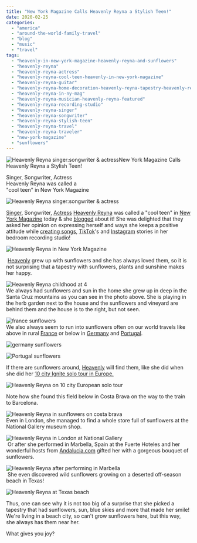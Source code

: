 ```yaml
---
title: "New York Magazine Calls Heavenly Reyna a Stylish Teen!"
date: 2020-02-25
categories: 
  - "america"
  - "around-the-world-family-travel"
  - "blog"
  - "music"
  - "travel"
tags: 
  - "heavenly-in-new-york-magazine-heavenly-reyna-and-sunflowers"
  - "heavenly-reyna"
  - "heavenly-reyna-actress"
  - "heavenly-reyna-cool-teen-heavenly-in-new-york-magazine"
  - "heavenly-reyna-guitar"
  - "heavenly-reyna-home-decoration-heavenly-reyna-tapestry-heavenly-reyna-sunflowers"
  - "heavenly-reyna-in-ny-mag"
  - "heavenly-reyna-musician-heavenly-reyna-featured"
  - "heavenly-reyna-recording-studio"
  - "heavenly-reyna-singer"
  - "heavenly-reyna-songwriter"
  - "heavenly-reyna-stylish-teen"
  - "heavenly-reyna-travel"
  - "heavenly-reyna-traveler"
  - "new-york-magazine"
  - "sunflowers"
---
```


![Heavenly Reyna singer:songwriter & actress ](https://pub-ac94b3f306b24c0dba4238943c97f2e1.r2.dev/6a00e5502a950788330240a50f9c2e200b.jpg)New York Magazine Calls  
Heavenly Reyna a Stylish Teen!  
  
  
Singer, Songwriter, Actress  
Heavenly Reyna was called a  
"cool teen" in New York Magazine  
  
  
  
  

<!--more-->  
![Heavenly Reyna singer:songwriter & actress ](https://pub-ac94b3f306b24c0dba4238943c97f2e1.r2.dev/6a00e5502a950788330240a4eb00b1200d.jpg)  
  
  
[Singer](https://open.spotify.com/playlist/1u29mBIn3LL9Au9xNdww87 "Heavenly Reyna Singer & songwriter "), Songwriter, [Actress](https://www.imdb.com/name/nm7413363/bio "Heavenly Reyna actress ") [Heavenly Reyna](https://www.heavenlyreyna.com "Heavenly Reyna ") was called a "cool teen" in [New York Magazine](https://nymag.com/strategist/article/teen-girl-bedroom-decoration-ideas.html "New York Magazine ") today & she [blogged](https://www.heavenlyreyna.com/blog-1 "Heavenly Reyna Blog ") about it! She was delighted that they asked her opinion on expressing herself and ways she keeps a positive attitude while [creating songs](https://open.spotify.com/playlist/1u29mBIn3LL9Au9xNdww87 "Heavenly Reyna Soundcloud "), [TikTok](https://www.tiktok.com/@heavenly.reyna?langCountry=jv&source=h5_m "Heavenly Reyna TikTok ")'s and [Instagram](https://www.instagram.com/heavenly.reyna/ "Heavenly Reyna Instagram ") stories in her bedroom recording studio!   
  
![Heavenly Reyna in New York Magazine ](https://pub-ac94b3f306b24c0dba4238943c97f2e1.r2.dev/6a00e5502a95078833025d9b356a3b200c.png)  
  
  
 [Heavenly](https://www.youtube.com/channel/UCcMwuQFsEJfOct29ZTa0v8w "Heavenly Reyna Youtube channel ") grew up with sunflowers and she has always loved them, so it is not surprising that a tapestry with sunflowers, plants and sunshine makes her happy.   
  
![Heavenly Reyna childhood at 4](https://pub-ac94b3f306b24c0dba4238943c97f2e1.r2.dev/6a00e5502a95078833025d9b356a4a200c.png)  
We always had sunflowers and sun in the home she grew up in deep in the Santa Cruz mountains as you can see in the photo above. She is playing in the herb garden next to the house and the sunflowers and vineyard are behind them and the house is to the right, but not seen.   
  
![france sunflowers](https://pub-ac94b3f306b24c0dba4238943c97f2e1.r2.dev/6a00e5502a95078833025d9b356aae200c.jpg)  
We also always seem to run into sunflowers often on our world travels like above in rural [France](https://pub-ac94b3f306b24c0dba4238943c97f2e1.r2.dev/2012/09/europe-road-trip-a-drive-through-france-provence-to-dordogne-via-photos-family-travel.html "road trip France ") or below in [Germany](https://pub-ac94b3f306b24c0dba4238943c97f2e1.r2.dev/2009/05/family-travel-photo-germany-romantic-road.html "road trip Germany") and [Portugal](https://pub-ac94b3f306b24c0dba4238943c97f2e1.r2.dev/2010/07/family-travel-portugal-algave-europe-road-trip-sunflowers.html "Road trip Portugal, sunflowers").   
  
![germany sunflowers ](https://pub-ac94b3f306b24c0dba4238943c97f2e1.r2.dev/6a00e5502a950788330240a50f9d0e200b.jpg)  
  

![Portugal sunflowers ](https://pub-ac94b3f306b24c0dba4238943c97f2e1.r2.dev/6a00e5502a950788330240a50f9d1b200b.jpg)

If there are sunflowers around, [Heavenly](https://www.linkedin.com/in/heavenlyreyna/ "Heavenly Reyna ") will find them, like she did when she did her [10 city Ignite solo tour in Europe.](https://pub-ac94b3f306b24c0dba4238943c97f2e1.r2.dev/2017/06/mozartignitetour-in-europe-mozart-dees-keynote-speech.html "Heavenly Reyna 10 city Europe solo tour ")   
  
![Heavenly Reyna on 10 city European solo tour ](https://pub-ac94b3f306b24c0dba4238943c97f2e1.r2.dev/6a00e5502a950788330240a50f9fd5200b.png)

Note how she found this field below in Costa Brava on the way to the train to Barcelona.   
  
![Heavenly Reyna in sunflowers on costa brava ](https://pub-ac94b3f306b24c0dba4238943c97f2e1.r2.dev/6a00e5502a95078833025d9b356d69200c.jpg)  
Even in London, she managed to find a whole store full of sunflowers at the National Gallery museum shop.   
  
![Heavenly Reyna in London at National Gallery](https://pub-ac94b3f306b24c0dba4238943c97f2e1.r2.dev/6a00e5502a950788330240a50f9ffd200b.jpg)  
 Or after she performed in Marbella, Spain at the Fuerte Hoteles and her wonderful hosts from [Andalucia.com](https://www.andalucia.com/musicians/mozart-dee "Heavenly Reyna sings in Spain") gifted her with a gorgeous bouquet of sunflowers.    
  
![Heavenly Reyna after performing in Marbella](https://pub-ac94b3f306b24c0dba4238943c97f2e1.r2.dev/6a00e5502a95078833025d9b356d7e200c.jpg)  
 She even discovered wild sunflowers growing on a deserted off-season beach in Texas!   
  
![Heavenly Reyna at Texas beach](https://pub-ac94b3f306b24c0dba4238943c97f2e1.r2.dev/6a00e5502a950788330240a4eb050f200d.jpg)  
  

Thus, one can see why it is not too big of a surprise that she picked a tapestry that had sunflowers, sun, blue skies and more that made her smile! We're living in a beach city, so can't grow sunflowers here, but this way, she always has them near her.   
  
What gives you joy?
